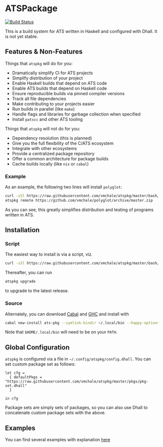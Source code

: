 # ATSPackage

[![Build Status](https://travis-ci.org/vmchale/atspkg.svg?branch=master)](https://travis-ci.org/vmchale/atspkg)

This is a build system for ATS written in Haskell and configured with Dhall. It
is not yet stable.

## Features & Non-Features

Things that `atspkg` will do for you:

  * Dramatically simplify CI for ATS projects
  * Simplify distribution of your project
  * Enable Haskell builds that depend on ATS code
  * Enable ATS builds that depend on Haskell code
  * Ensure reproducible builds via pinned compiler versions
  * Track all file dependencies
  * Make contributing to your projects easier
  * Run builds in parallel (like `make`)
  * Handle flags and libraries for garbage collection when specified
  * Install `patscc` and other ATS tooling

Things that `atspkg` will not do for you:

  * Dependency resolution (this is planned)
  * Give you the full flexibility of the C/ATS ecosystem
  * Integrate with other ecosystems
  * Provide a centralized package repository
  * Offer a common architecture for package builds
  * Cache builds locally (like `nix` or `cabal`)

### Example

As an example, the following two lines will install `polyglot`:

```bash
curl -sSl https://raw.githubusercontent.com/vmchale/atspkg/master/bash/install.sh | bash -s
atspkg remote https://github.com/vmchale/polyglot/archive/master.zip
```

As you can see, this greatly simplifies distribution and testing of programs
written in ATS.

## Installation

### Script

The easiest way to install is via a script, viz.

```bash
curl -sSl https://raw.githubusercontent.com/vmchale/atspkg/master/bash/install.sh | bash -s
```

Thereafter, you can run

```bash
atspkg upgrade
```

to upgrade to the latest release.

### Source

Alternately, you can download
[Cabal](https://www.haskell.org/cabal/download.html) and
[GHC](https://www.haskell.org/ghc/download.html) and install with

```bash
cabal new-install ats-pkg --symlink-bindir ~/.local/bin --happy-options='-gcsa' --alex-options='-g'
```

Note that `$HOME/.local/bin` will need to be on your `PATH`.

## Global Configuration

`atspkg` is configured via a file in `~/.config/atspkg/config.dhall`. You can
set custom package set as follows:

```
let cfg = 
  { defaultPkgs = "https://raw.githubusercontent.com/vmchale/atspkg/master/pkgs/pkg-set.dhall"
  }

in cfg
```

Package sets are simply sets of packages, so you can also use Dhall to
concatenate custom package sets with the above.

## Examples

You can find several examples with explanation
[here](https://github.com/vmchale/atspkg/blob/master/EXAMPLES.md)
